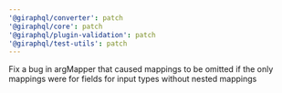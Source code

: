 ```yaml
---
'@giraphql/converter': patch
'@giraphql/core': patch
'@giraphql/plugin-validation': patch
'@giraphql/test-utils': patch
---
```


Fix a bug in argMapper that caused mappings to be omitted if the only mappings were for fields for
input types without nested mappings
